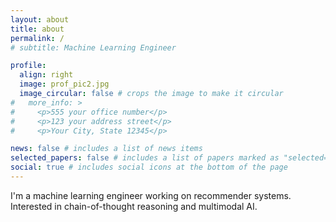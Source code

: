 ```yaml
---
layout: about
title: about
permalink: /
# subtitle: Machine Learning Engineer

profile:
  align: right
  image: prof_pic2.jpg
  image_circular: false # crops the image to make it circular
#   more_info: >
#     <p>555 your office number</p>
#     <p>123 your address street</p>
#     <p>Your City, State 12345</p>

news: false # includes a list of news items
selected_papers: false # includes a list of papers marked as "selected={true}"
social: true # includes social icons at the bottom of the page
---
```


I'm a machine learning engineer working on recommender systems. Interested in chain-of-thought reasoning and multimodal AI.

<!-- My research interest is broadly in building machines that think like humans. I plan to approach this by understanding and improving upon the reasoning capabilities of LLMs by drawing inspirations from cognitive neuroscience. -->

<!-- I'm also excited about applying mechanistic interpretability approaches to study the internal architectures most responsible for reasoning capabilities of language models, to help align machine reasoning with human reasoning for advancing interpretable and safe artificial intelligence. -->


<!-- Edit `_bibliography/papers.bib` and Jekyll will render your [publications page](/al-folio/publications/) automatically.

Link to your social media connections, too. This theme is set up to use [Font Awesome icons](https://fontawesome.com/) and [Academicons](https://jpswalsh.github.io/academicons/), like the ones below. Add your Facebook, Twitter, LinkedIn, Google Scholar, or just disable all of them. -->
